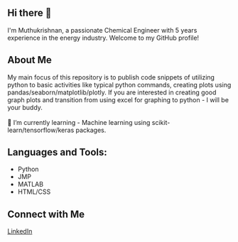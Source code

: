 ## Hi there 👋 

I'm Muthukrishnan, a passionate Chemical Engineer with 5 years experience in the energy industry. Welcome to my GitHub profile!

## About Me
My main focus of this repository is to publish code snippets of utilizing python to basic activities like typical python commands, creating plots using pandas/seaborn/matplotlib/plotly.
If you are interested in creating good graph plots and transition from using excel for graphing to python - I will be your buddy. <br><br>
🌱 I’m currently learning - Machine learning using scikit-learn/tensorflow/keras packages. <br>


## Languages and Tools:
<ul>
  <li>Python</li> 
  <li>JMP</li> 
  <li>MATLAB</li>
  <li>HTML/CSS</li>
</ul>

## Connect with Me
[LinkedIn](https://ca.linkedin.com/in/muthu-krishnan1?trk=public_profile_browsemap)

<!--
- 👋 Hi, I’m @Mk-learning-python07
- 👀 I’m interested in ...
- 🌱 I’m currently learning ...
- 💞️ I’m looking to collaborate on ...
- 📫 How to reach me ...
- 😄 Pronouns: ...
- ⚡ Fun fact: ...
--!>
